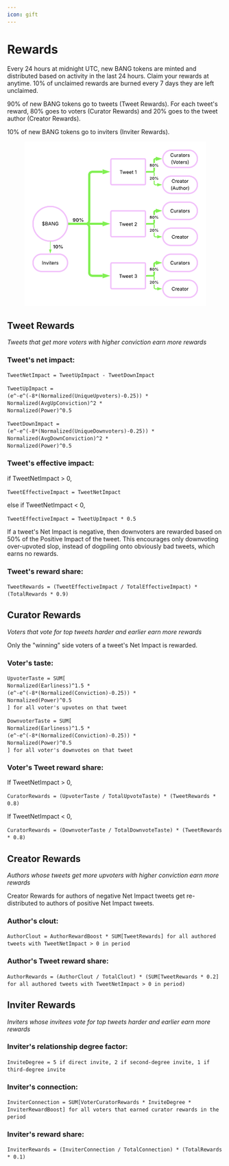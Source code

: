 ```yaml
---
icon: gift
---
```


# Rewards

Every 24 hours at midnight UTC, new BANG tokens are minted and distributed based on activity in the last 24 hours. Claim your rewards at anytime. 10% of unclaimed rewards are burned every 7 days they are left unclaimed.

90% of new BANG tokens go to tweets (Tweet Rewards). For each tweet's reward, 80% goes to voters (Curator Rewards) and 20% goes to the tweet author (Creator Rewards).

10% of new BANG tokens go to inviters (Inviter Rewards).

<figure><img src=".gitbook/assets/bangflow.png" alt=""><figcaption></figcaption></figure>

## Tweet Rewards

_Tweets that get more voters with higher conviction earn more rewards_

### **Tweet's net impact:**

`TweetNetImpact = TweetUpImpact - TweetDownImpact`

`TweetUpImpact =`\
`(e^-e^(-8*(Normalized(UniqueUpvoters)-0.25)) *`\
`Normalized(AvgUpConviction)^2 *`\
`Normalized(Power)^0.5`

`TweetDownImpact =`\
`(e^-e^(-8*(Normalized(UniqueDownvoters)-0.25)) *`\
`Normalized(AvgDownConviction)^2 *`\
`Normalized(Power)^0.5`

### **Tweet's effective impact:**

if TweetNetImpact > 0,

`TweetEffectiveImpact = TweetNetImpact`

else if TweetNetImpact < 0,

`TweetEffectiveImpact = TweetUpImpact * 0.5`

If a tweet's Net Impact is negative, then downvoters are rewarded based on 50% of the Positive Impact of the tweet. This encourages only downvoting over-upvoted slop, instead of dogpiling onto obviously bad tweets, which earns no rewards.

### **Tweet's reward share:**

`TweetRewards = (TweetEffectiveImpact / TotalEffectiveImpact) * (TotalRewards * 0.9)`



## Curator Rewards

_Voters that vote for top tweets harder and earlier earn more rewards_

Only the "winning" side voters of a tweet's Net Impact is rewarded.

### **Voter's taste:**

`UpvoterTaste = SUM[`\
`Normalized(Earliness)^1.5 *`\
`(e^-e^(-8*(Normalized(Conviction)-0.25)) *`\
`Normalized(Power)^0.5`\
`] for all voter's upvotes on that tweet`

`DownvoterTaste = SUM[`\
`Normalized(Earliness)^1.5 *`\
`(e^-e^(-8*(Normalized(Conviction)-0.25)) *`\
`Normalized(Power)^0.5`\
`] for all voter's downvotes on that tweet`

### **Voter's Tweet reward share:**

If TweetNetImpact > 0,

`CuratorRewards = (UpvoterTaste / TotalUpvoteTaste) * (TweetRewards * 0.8)`

If TweetNetImpact < 0,

`CuratorRewards = (DownvoterTaste / TotalDownvoteTaste) * (TweetRewards * 0.8)`



## Creator Rewards

_Authors whose tweets get more upvoters with higher conviction earn more rewards_

Creator Rewards for authors of negative Net Impact tweets get re-distributed to authors of positive Net Impact tweets.

### **Author's clout:**

`AuthorClout = AuthorRewardBoost * SUM[TweetRewards] for all authored tweets with TweetNetImpact > 0 in period`

### **Author's Tweet reward share:**

`AuthorRewards = (AuthorClout / TotalClout) * (SUM[TweetRewards * 0.2] for all authored tweets with TweetNetImpact > 0 in period)`



## Inviter Rewards

_Inviters whose invitees vote for top tweets harder and earlier earn more rewards_

### **Inviter's relationship degree factor:**

`InviteDegree = 5 if direct invite, 2 if second-degree invite, 1 if third-degree invite`

### **Inviter's connection:**

`InviterConnection = SUM[VoterCuratorRewards * InviteDegree * InviterRewardBoost] for all voters that earned curator rewards in the period`

### **Inviter's reward share:**

`InviterRewards = (InviterConnection / TotalConnection) * (TotalRewards * 0.1)`

